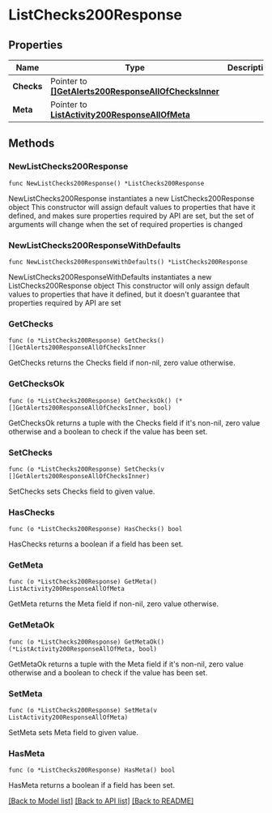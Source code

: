 # ListChecks200Response

## Properties

Name | Type | Description | Notes
------------ | ------------- | ------------- | -------------
**Checks** | Pointer to [**[]GetAlerts200ResponseAllOfChecksInner**](GetAlerts200ResponseAllOfChecksInner.md) |  | [optional] 
**Meta** | Pointer to [**ListActivity200ResponseAllOfMeta**](ListActivity200ResponseAllOfMeta.md) |  | [optional] 

## Methods

### NewListChecks200Response

`func NewListChecks200Response() *ListChecks200Response`

NewListChecks200Response instantiates a new ListChecks200Response object
This constructor will assign default values to properties that have it defined,
and makes sure properties required by API are set, but the set of arguments
will change when the set of required properties is changed

### NewListChecks200ResponseWithDefaults

`func NewListChecks200ResponseWithDefaults() *ListChecks200Response`

NewListChecks200ResponseWithDefaults instantiates a new ListChecks200Response object
This constructor will only assign default values to properties that have it defined,
but it doesn't guarantee that properties required by API are set

### GetChecks

`func (o *ListChecks200Response) GetChecks() []GetAlerts200ResponseAllOfChecksInner`

GetChecks returns the Checks field if non-nil, zero value otherwise.

### GetChecksOk

`func (o *ListChecks200Response) GetChecksOk() (*[]GetAlerts200ResponseAllOfChecksInner, bool)`

GetChecksOk returns a tuple with the Checks field if it's non-nil, zero value otherwise
and a boolean to check if the value has been set.

### SetChecks

`func (o *ListChecks200Response) SetChecks(v []GetAlerts200ResponseAllOfChecksInner)`

SetChecks sets Checks field to given value.

### HasChecks

`func (o *ListChecks200Response) HasChecks() bool`

HasChecks returns a boolean if a field has been set.

### GetMeta

`func (o *ListChecks200Response) GetMeta() ListActivity200ResponseAllOfMeta`

GetMeta returns the Meta field if non-nil, zero value otherwise.

### GetMetaOk

`func (o *ListChecks200Response) GetMetaOk() (*ListActivity200ResponseAllOfMeta, bool)`

GetMetaOk returns a tuple with the Meta field if it's non-nil, zero value otherwise
and a boolean to check if the value has been set.

### SetMeta

`func (o *ListChecks200Response) SetMeta(v ListActivity200ResponseAllOfMeta)`

SetMeta sets Meta field to given value.

### HasMeta

`func (o *ListChecks200Response) HasMeta() bool`

HasMeta returns a boolean if a field has been set.


[[Back to Model list]](../README.md#documentation-for-models) [[Back to API list]](../README.md#documentation-for-api-endpoints) [[Back to README]](../README.md)



